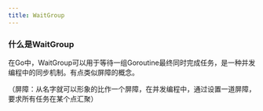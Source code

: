 ```yaml
---
title: WaitGroup
---
```


### 什么是WaitGroup
在Go中，WaitGroup可以用于等待一组Goroutine最终同时完成任务，是一种并发编程中的同步机制。有点类似屏障的概念。

（屏障：从名字就可以形象的比作一个屏障，在并发编程中，通过设置一道屏障，要求所有任务在某个点汇聚）




